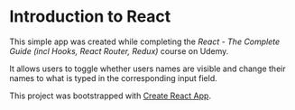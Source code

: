 # Introduction to React

This simple app was created while completing the *React - The Complete Guide (incl Hooks, React Router, Redux)* course on Udemy. 

It allows users to toggle whether users names are visible and change their names to what is typed in the corresponding input field.

This project was bootstrapped with [Create React App](https://github.com/facebookincubator/create-react-app).
